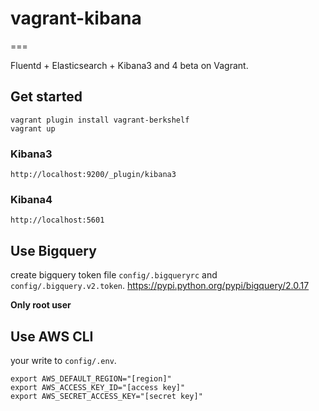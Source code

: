 # vagrant-kibana

===

Fluentd + Elasticsearch + Kibana3 and 4 beta on Vagrant.

## Get started

```
vagrant plugin install vagrant-berkshelf
vagrant up
```

### Kibana3

    http://localhost:9200/_plugin/kibana3

### Kibana4

    http://localhost:5601

## Use Bigquery

create bigquery token file ```config/.bigqueryrc``` and ```config/.bigquery.v2.token```.
https://pypi.python.org/pypi/bigquery/2.0.17

**Only root user**


## Use AWS CLI

your write to ```config/.env```.

```
export AWS_DEFAULT_REGION="[region]"
export AWS_ACCESS_KEY_ID="[access key]"
export AWS_SECRET_ACCESS_KEY="[secret key]"
```
